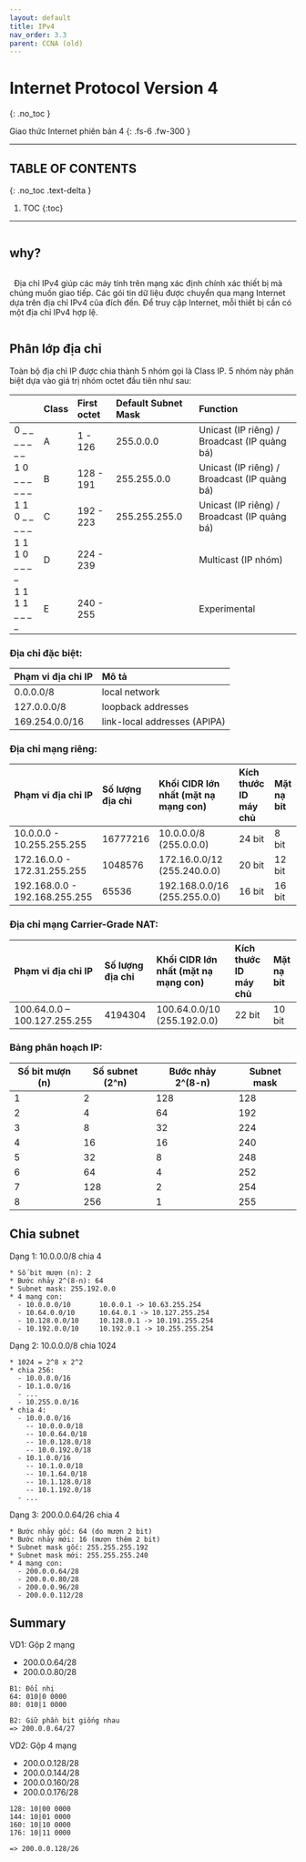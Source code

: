 ```yaml
---
layout: default
title: IPv4
nav_order: 3.3
parent: CCNA (old)
---
```


# Internet Protocol Version 4
{: .no_toc }

Giao thức Internet phiên bản 4
{: .fs-6 .fw-300 }

---

## TABLE OF CONTENTS
{: .no_toc .text-delta }

1. TOC
{:toc}

---

<h2 style="display:inline-block">why?</h2><p style="display:inline-block">&nbsp;&nbsp;Địa chỉ IPv4 giúp các máy tính trên mạng xác định chính xác thiết bị mà chúng muốn giao tiếp. Các gói tin dữ liệu được chuyển qua mạng Internet dựa trên địa chỉ IPv4 của đích đến. Để truy cập Internet, mỗi thiết bị cần có một địa chỉ IPv4 hợp lệ.</p>

## Phân lớp địa chỉ

Toàn bộ địa chỉ IP được chia thành 5 nhóm gọi là Class IP. 5 nhóm này phân biệt dựa vào giá trị nhóm octet đầu tiên như sau:

|                 | Class | First octet | Default Subnet Mask | Function                                     |
| :-------------- | :---- | :---------- | :------------------ | :------------------------------------------- |
| 0 _ _ _ _ _ _ _ | A     | 1 - 126     | 255.0.0.0           | Unicast (IP riêng) / Broadcast (IP quảng bá) |
| 1 0 _ _ _ _ _ _ | B     | 128 - 191   | 255.255.0.0         | Unicast (IP riêng) / Broadcast (IP quảng bá) |
| 1 1 0 _ _ _ _ _ | C     | 192 - 223   | 255.255.255.0       | Unicast (IP riêng) / Broadcast (IP quảng bá) |
| 1 1 1 0 _ _ _ _ | D     | 224 - 239   |                     | Multicast (IP nhóm)                          |
| 1 1 1 1 _ _ _ _ | E     | 240 - 255   |                     | Experimental                                 |

### Địa chỉ đặc biệt:

| Phạm vi địa chỉ IP | Mô tả                        |
| :----------------- | :--------------------------- |
| 0.0.0.0/8          | local network                |
| 127.0.0.0/8        | loopback addresses           |
| 169.254.0.0/16     | link-local addresses (APIPA) |

### Địa chỉ mạng riêng:

| Phạm vi địa chỉ IP            | Số lượng địa chỉ | Khối CIDR lớn nhất (mặt nạ mạng con) | Kích thước ID máy chủ | Mặt nạ bit | 
| :---------------------------- | :--------------- | :----------------------------------- | :-------------------- | :--------- |
| 10.0.0.0 - 10.255.255.255     | 16777216         | 10.0.0.0/8 (255.0.0.0)               | 24 bit                | 8 bit      |
| 172.16.0.0 - 172.31.255.255   | 1048576          | 172.16.0.0/12 (255.240.0.0)          | 20 bit                | 12 bit     |
| 192.168.0.0 - 192.168.255.255 | 65536            | 192.168.0.0/16 (255.255.0.0)         | 16 bit                | 16 bit     |

### Địa chỉ mạng Carrier-Grade NAT:

| Phạm vi địa chỉ IP            | Số lượng địa chỉ | Khối CIDR lớn nhất (mặt nạ mạng con) | Kích thước ID máy chủ | Mặt nạ bit | 
| :---------------------------- | :--------------- | :----------------------------------- | :-------------------- | :--------- |
| 100.64.0.0 – 100.127.255.255  | 4194304          | 100.64.0.0/10 (255.192.0.0)          | 22 bit                | 10 bit     |


### Bảng phân hoạch IP:

| Số bit mượn (n) | Số subnet (2^n) | Bước nhảy 2^(8-n) | Subnet mask |
| --- | --- | --- | --- |
| 1 | 2 | 128 | 128 |
| 2 | 4 | 64 | 192 |
| 3 | 8 | 32 | 224 |
| 4 | 16 | 16 | 240 |
| 5 | 32 | 8 | 248 |
| 6 | 64 | 4 | 252 |
| 7 | 128 | 2 | 254 |
| 8 | 256 | 1 | 255 |

## Chia subnet

Dạng 1: 10.0.0.0/8 chia 4

```
* Số bit mượn (n): 2
* Bước nhảy 2^(8-n): 64
* Subnet mask: 255.192.0.0
* 4 mạng con:
  - 10.0.0.0/10       10.0.0.1 -> 10.63.255.254
  - 10.64.0.0/10      10.64.0.1 -> 10.127.255.254
  - 10.128.0.0/10     10.128.0.1 -> 10.191.255.254
  - 10.192.0.0/10     10.192.0.1 -> 10.255.255.254
```

Dạng 2: 10.0.0.0/8 chia 1024

```
* 1024 = 2^8 x 2^2
* chia 256:
  - 10.0.0.0/16
  - 10.1.0.0/16
  - ...
  - 10.255.0.0/16
* chia 4:
  - 10.0.0.0/16
    -- 10.0.0.0/18
    -- 10.0.64.0/18
    -- 10.0.128.0/18
    -- 10.0.192.0/18
  - 10.1.0.0/16
    -- 10.1.0.0/18
    -- 10.1.64.0/18
    -- 10.1.128.0/18
    -- 10.1.192.0/18
  - ...
```

Dạng 3: 200.0.0.64/26 chia 4

```
* Bước nhảy gốc: 64 (do mượn 2 bit)
* Bước nhảy mới: 16 (mượn thêm 2 bit)
* Subnet mask gốc: 255.255.255.192
* Subnet mask mới: 255.255.255.240
* 4 mạng con:
  - 200.0.0.64/28
  - 200.0.0.80/28
  - 200.0.0.96/28
  - 200.0.0.112/28
```

## Summary

VD1: Gộp 2 mạng

* 200.0.0.64/28
* 200.0.0.80/28

```
B1: Đổi nhị
64: 010|0 0000
80: 010|1 0000

B2: Giữ phần bit giống nhau
=> 200.0.0.64/27
```

VD2: Gộp 4 mạng

* 200.0.0.128/28
* 200.0.0.144/28
* 200.0.0.160/28
* 200.0.0.176/28

```
128: 10|00 0000
144: 10|01 0000
160: 10|10 0000
176: 10|11 0000

=> 200.0.0.128/26
```

